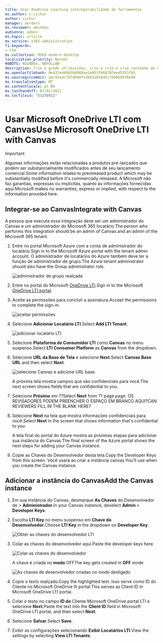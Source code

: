 ```yaml
---
title: Usar OneDrive Learning interoperabilidade de ferramentas
ms.author: v-cichur
author: cichur
manager: serdars
ms.reviewer: amitman
audience: admin
ms.topic: article
ms.service: o365-administration
f1.keywords:
- CSH
ms.collection: M365-modern-desktop
localization_priority: Normal
ROBOTS: NOINDEX, NOFOLLOW
description: Crie e grade atribuições, crie e crie e crie conteúdo do curso e colabore em arquivos em tempo real com o novo aplicativo de interoperabilidade de ferramentas OneDrive Learning ferramentas.
ms.openlocfilehash: 0e437ed4b05b9968ee1e853f668787eed5351fb5
ms.sourcegitcommit: a4c93a4c7d7db08fe3b032b58d5c7dbbb9476e90
ms.translationtype: MT
ms.contentlocale: pt-BR
ms.lasthandoff: 07/02/2021
ms.locfileid: "53256922"
---
```

# <a name="use-microsoft-onedrive-lti-with-canvas"></a><span data-ttu-id="fe55f-103">Usar Microsoft OneDrive LTI com Canvas</span><span class="sxs-lookup"><span data-stu-id="fe55f-103">Use Microsoft OneDrive LTI with Canvas</span></span>

> [!IMPORTANT]
> <span data-ttu-id="fe55f-104">Algumas informações estão relacionadas a produtos pré-lançados que podem ser substancialmente modificados antes de seu lançamento comercial.</span><span class="sxs-lookup"><span data-stu-id="fe55f-104">Some information relates to prereleased product which may be substantially modified before it's commercially released.</span></span> <span data-ttu-id="fe55f-105">A Microsoft não faz garantias, expressas ou implícitas, quanto às informações fornecidas aqui.</span><span class="sxs-lookup"><span data-stu-id="fe55f-105">Microsoft makes no warranties, express or implied, with respect to the information provided here.</span></span>

## <a name="integrate-with-canvas"></a><span data-ttu-id="fe55f-106">Integrar-se ao Canvas</span><span class="sxs-lookup"><span data-stu-id="fe55f-106">Integrate with Canvas</span></span>

<span data-ttu-id="fe55f-107">A pessoa que executa essa integração deve ser um administrador do Canvas e um administrador do Microsoft 365 locatário.</span><span class="sxs-lookup"><span data-stu-id="fe55f-107">The person who performs this integration should be an admin of Canvas and an admin of the Microsoft 365 tenant.</span></span>

1. <span data-ttu-id="fe55f-108">Entre no portal Microsoft Azure com a conta de administrador do locatário.</span><span class="sxs-lookup"><span data-stu-id="fe55f-108">Sign in to the Microsoft Azure portal with the tenant admin account.</span></span> <span data-ttu-id="fe55f-109">O administrador de locatários do Azure também deve ter a função de administrador de grupo.</span><span class="sxs-lookup"><span data-stu-id="fe55f-109">The Azure tenant administrator should also have the Group administrator role.</span></span>

    ![administrador de grupo realçada](../media/lti-media/lti-group-admin.png)

2. <span data-ttu-id="fe55f-111">Entre no portal do Microsoft [OneDrive LTI](https://odltiappnl.azurewebsites.net/admin).</span><span class="sxs-lookup"><span data-stu-id="fe55f-111">Sign in to the Microsoft [OneDrive LTI portal](https://odltiappnl.azurewebsites.net/admin).</span></span>

3. <span data-ttu-id="fe55f-112">Aceite as permissões para concluir a assinatura.</span><span class="sxs-lookup"><span data-stu-id="fe55f-112">Accept the permissions to complete the sign-in.</span></span>

    ![aceitar permissões](../media/lti-media/lti-permissions.png)

4. <span data-ttu-id="fe55f-114">Selecione **Adicionar Locatário LTI**.</span><span class="sxs-lookup"><span data-stu-id="fe55f-114">Select **Add LTI Tenant**.</span></span>

     ![adicionar locatário LTI](../media/lti-media/lti-add-tenant.png)

5. <span data-ttu-id="fe55f-116">Selecione **Plataforma de Consumidor LTI** como **Canvas** no menu suspenso.</span><span class="sxs-lookup"><span data-stu-id="fe55f-116">Select **LTI Consumer Platform** as **Canvas** from the dropdown.</span></span>

6. <span data-ttu-id="fe55f-117">Selecione **URL da Base de Tela** e selecione **Next**.</span><span class="sxs-lookup"><span data-stu-id="fe55f-117">Select **Canvas Base URL** and then select **Next**.</span></span>

    ![selecione Canvas e adicione URL base](../media/lti-media/lti-canvas-base-url.png)

   <span data-ttu-id="fe55f-119">A próxima tela mostra campos que são confidenciais para você.</span><span class="sxs-lookup"><span data-stu-id="fe55f-119">The next screen shows fields that are confidential to you.</span></span>

7. <span data-ttu-id="fe55f-120">Selecione **Próximo** em ??</span><span class="sxs-lookup"><span data-stu-id="fe55f-120">Select **Next** from ??</span></span> <span data-ttu-id="fe55f-121">page.</span><span class="sxs-lookup"><span data-stu-id="fe55f-121">page.</span></span> <span data-ttu-id="fe55f-122">OS REVISADORES PODEM PREENCHER O ESPAÇO EM BRANCO AQUI?</span><span class="sxs-lookup"><span data-stu-id="fe55f-122">CAN REVIEWERS FILL IN THE BLANK HERE?</span></span>

8. <span data-ttu-id="fe55f-123">Selecione **Next** na tela que mostra informações confidenciais para você.</span><span class="sxs-lookup"><span data-stu-id="fe55f-123">Select **Next** in the screen that shows information that's confidential to you.</span></span>

   <span data-ttu-id="fe55f-124">A tela final do portal do Azure mostra as próximas etapas para adicionar sua instância do Canvas.</span><span class="sxs-lookup"><span data-stu-id="fe55f-124">The final screen of the Azure portal shows the next steps for adding your Canvas instance.</span></span>

9. <span data-ttu-id="fe55f-125">Copie as Chaves do Desenvolvedor desta tela.</span><span class="sxs-lookup"><span data-stu-id="fe55f-125">Copy the Developer Keys from this screen.</span></span> <span data-ttu-id="fe55f-126">Você usará ao criar a instância canvas.</span><span class="sxs-lookup"><span data-stu-id="fe55f-126">You'll use when you create the Canvas instance.</span></span>

## <a name="add-the-canvas-instance"></a><span data-ttu-id="fe55f-127">Adicionar a instância do Canvas</span><span class="sxs-lookup"><span data-stu-id="fe55f-127">Add the Canvas instance</span></span>

1. <span data-ttu-id="fe55f-128">Em sua instância do Canvas, desmarque **As Chaves** do Desenvolvedor de  >  **Administrador.**</span><span class="sxs-lookup"><span data-stu-id="fe55f-128">In your Canvas instance, deselect **Admin** > **Developer Keys**.</span></span>

2. <span data-ttu-id="fe55f-129">Escolha **LTI Key** no menu suspenso em **Chave do Desenvolvedor.**</span><span class="sxs-lookup"><span data-stu-id="fe55f-129">Choose **LTI Key** in the dropdown on **Developer Key**.</span></span>

   ![Obter as chaves do desenvolvedor LTI](../media/lti-media/lti-developer-keys.png)

3. <span data-ttu-id="fe55f-131">Colar as chaves do desenvolvedor aqui.</span><span class="sxs-lookup"><span data-stu-id="fe55f-131">Paste the developer keys here.</span></span>

     ![Colar as chaves do desenvolvedor](../media/lti-media/lti-developer-keys.png)

   <span data-ttu-id="fe55f-133">A chave é criada no **modo** OFF</span><span class="sxs-lookup"><span data-stu-id="fe55f-133">The key gets created in **OFF** mode</span></span>

   ![As chaves de desenvolvedor criadas no modo desligado](../media/lti-media/lti-copy-developer-keys.png)

4. <span data-ttu-id="fe55f-135">Copie o texto realçado.</span><span class="sxs-lookup"><span data-stu-id="fe55f-135">Copy the highlighted text.</span></span>
    <span data-ttu-id="fe55f-136">Isso serve como ID do Cliente no Microsoft OneDrive lti portal.</span><span class="sxs-lookup"><span data-stu-id="fe55f-136">This serves as Client ID in Microsoft OneDrive LTI portal.</span></span>

5. <span data-ttu-id="fe55f-137">Colar o texto no campo **ID do** Cliente Microsoft OneDrive portal LTI e selecione **Next**.</span><span class="sxs-lookup"><span data-stu-id="fe55f-137">Paste the text into the **Client ID** field in Microsoft OneDrive LTI portal, and then select **Next**.</span></span>

6. <span data-ttu-id="fe55f-138">Selecione **Salvar**.</span><span class="sxs-lookup"><span data-stu-id="fe55f-138">Select **Save**.</span></span>

7. <span data-ttu-id="fe55f-139">Exibir as configurações selecionando **Exibir Locatários LTI**.</span><span class="sxs-lookup"><span data-stu-id="fe55f-139">View the settings by selecting **View LTI Tenants**.</span></span>
